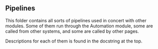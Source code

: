 ## Pipelines

This folder contains all sorts of pipelines used in concert with other modules. Some of them run through the Automation module, some are called from other systems, and some are called by other pages.

Descriptions for each of them is found in the docstring at the top.


